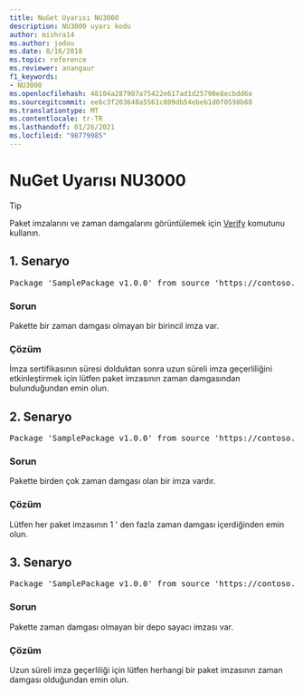 ```yaml
---
title: NuGet Uyarısı NU3000
description: NU3000 uyarı kodu
author: mishra14
ms.author: jodou
ms.date: 8/16/2018
ms.topic: reference
ms.reviewer: anangaur
f1_keywords:
- NU3000
ms.openlocfilehash: 48104a287907a75422e617ad1d25790e8ecbdd6e
ms.sourcegitcommit: ee6c3f203648a5561c809db54ebeb1d0f0598b68
ms.translationtype: MT
ms.contentlocale: tr-TR
ms.lasthandoff: 01/26/2021
ms.locfileid: "98779985"
---
```

# <a name="nuget-warning-nu3000"></a>NuGet Uyarısı NU3000

> [!Tip]
> Paket imzalarını ve zaman damgalarını görüntülemek için [Verify](../cli-reference/cli-ref-verify.md) komutunu kullanın.

## <a name="scenario-1"></a>1\. Senaryo

<pre>Package 'SamplePackage v1.0.0' from source 'https://contoso.com/index.json': The primary signature does not have a timestamp.</pre>

### <a name="issue"></a>Sorun

Pakette bir zaman damgası olmayan bir birincil imza var.


### <a name="solution"></a>Çözüm

İmza sertifikasının süresi dolduktan sonra uzun süreli imza geçerliliğini etkinleştirmek için lütfen paket imzasının zaman damgasından bulunduğundan emin olun.



## <a name="scenario-2"></a>2\. Senaryo

<pre>Package 'SamplePackage v1.0.0' from source 'https://contoso.com/index.json': Multiple timestamps are not accepted.</pre>

### <a name="issue"></a>Sorun

Pakette birden çok zaman damgası olan bir imza vardır.


### <a name="solution"></a>Çözüm

Lütfen her paket imzasının 1 ' den fazla zaman damgası içerdiğinden emin olun.



## <a name="scenario-3"></a>3\. Senaryo

<pre>Package 'SamplePackage v1.0.0' from source 'https://contoso.com/index.json': The repository countersignature does not have a timestamp.</pre>

### <a name="issue"></a>Sorun

Pakette zaman damgası olmayan bir depo sayacı imzası var.


### <a name="solution"></a>Çözüm

Uzun süreli imza geçerliliği için lütfen herhangi bir paket imzasının zaman damgası olduğundan emin olun.


